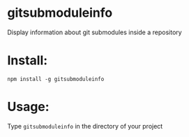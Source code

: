 # gitsubmoduleinfo

Display information about git submodules inside a repository

# Install:

    npm install -g gitsubmoduleinfo

# Usage:

Type `gitsubmoduleinfo` in the directory of your project
